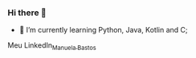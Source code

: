 ### Hi there 👋


- 🌱 I’m currently learning Python, Java, Kotlin and C;

 Meu LinkedIn[<sub>Manuela Bastos</sub>](https://www.linkedin.com/in/manuela-bastos-aa2461224/)
